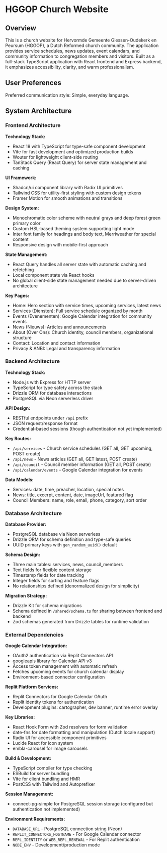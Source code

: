 # HGGOP Church Website

## Overview

This is a church website for Hervormde Gemeente Giessen-Oudekerk en Peursum (HGGOP), a Dutch Reformed church community. The application provides service schedules, news updates, event calendars, and community information to congregation members and visitors. Built as a full-stack TypeScript application with React frontend and Express backend, it emphasizes accessibility, clarity, and warm professionalism.

## User Preferences

Preferred communication style: Simple, everyday language.

## System Architecture

### Frontend Architecture

**Technology Stack:**
- React 18 with TypeScript for type-safe component development
- Vite for fast development and optimized production builds
- Wouter for lightweight client-side routing
- TanStack Query (React Query) for server state management and caching

**UI Framework:**
- Shadcn/ui component library with Radix UI primitives
- Tailwind CSS for utility-first styling with custom design tokens
- Framer Motion for smooth animations and transitions

**Design System:**
- Monochromatic color scheme with neutral grays and deep forest green primary color
- Custom HSL-based theming system supporting light mode
- Inter font family for headings and body text, Merriweather for special content
- Responsive design with mobile-first approach

**State Management:**
- React Query handles all server state with automatic caching and refetching
- Local component state via React hooks
- No global client-side state management needed due to server-driven architecture

**Key Pages:**
- Home: Hero section with service times, upcoming services, latest news
- Services (Diensten): Full service schedule organized by month
- Events (Evenementen): Google Calendar integration for community events
- News (Nieuws): Articles and announcements
- About (Over Ons): Church identity, council members, organizational structure
- Contact: Location and contact information
- Privacy & ANBI: Legal and transparency information

### Backend Architecture

**Technology Stack:**
- Node.js with Express for HTTP server
- TypeScript for type safety across the stack
- Drizzle ORM for database interactions
- PostgreSQL via Neon serverless driver

**API Design:**
- RESTful endpoints under `/api` prefix
- JSON request/response format
- Credential-based sessions (though authentication not yet implemented)

**Key Routes:**
- `/api/services` - Church service schedules (GET all, GET upcoming, POST create)
- `/api/news` - News articles (GET all, GET latest, POST create)
- `/api/council` - Council member information (GET all, POST create)
- `/api/calendar/events` - Google Calendar integration for events

**Data Models:**
- Services: date, time, preacher, location, special notes
- News: title, excerpt, content, date, imageUrl, featured flag
- Council Members: name, role, email, phone, category, sort order

### Database Architecture

**Database Provider:**
- PostgreSQL database via Neon serverless
- Drizzle ORM for schema definition and type-safe queries
- UUID primary keys with `gen_random_uuid()` default

**Schema Design:**
- Three main tables: services, news, council_members
- Text fields for flexible content storage
- Timestamp fields for date tracking
- Integer fields for sorting and feature flags
- No relationships defined (denormalized design for simplicity)

**Migration Strategy:**
- Drizzle Kit for schema migrations
- Schema defined in `/shared/schema.ts` for sharing between frontend and backend
- Zod schemas generated from Drizzle tables for runtime validation

### External Dependencies

**Google Calendar Integration:**
- OAuth2 authentication via Replit Connectors API
- googleapis library for Calendar API v3
- Access token management with automatic refresh
- Fetches upcoming events for church calendar display
- Environment-based connector configuration

**Replit Platform Services:**
- Replit Connectors for Google Calendar OAuth
- Replit identity tokens for authentication
- Development plugins: cartographer, dev banner, runtime error overlay

**Key Libraries:**
- React Hook Form with Zod resolvers for form validation
- date-fns for date formatting and manipulation (Dutch locale support)
- Radix UI for accessible component primitives
- Lucide React for icon system
- embla-carousel for image carousels

**Build & Development:**
- TypeScript compiler for type checking
- ESBuild for server bundling
- Vite for client bundling and HMR
- PostCSS with Tailwind and Autoprefixer

**Session Management:**
- connect-pg-simple for PostgreSQL session storage (configured but authentication not implemented)

**Environment Requirements:**
- `DATABASE_URL` - PostgreSQL connection string (Neon)
- `REPLIT_CONNECTORS_HOSTNAME` - For Google Calendar connector
- `REPL_IDENTITY` or `WEB_REPL_RENEWAL` - For Replit authentication
- `NODE_ENV` - Development/production mode